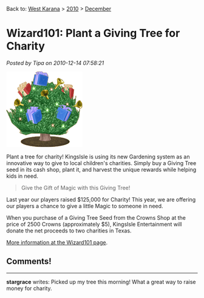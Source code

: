 Back to: [West Karana](/posts/westkarana.md) > [2010](/posts/2010/westkarana.md) > [December](./westkarana.md)
# Wizard101: Plant a Giving Tree for Charity

*Posted by Tipa on 2010-12-14 07:58:21*

[![](../../../uploads/2010/12/givingtree.gif "Giving Tree")](../../../uploads/2010/12/givingtree.gif)

Plant a tree for charity! KingsIsle is using its new Gardening system as an innovative way to give to local children's charities. Simply buy a Giving Tree seed in its cash shop, plant it, and harvest the unique rewards while helping kids in need.
 

> Give the Gift of Magic with this Giving Tree!

Last year our players raised $125,000 for Charity! This year, we are offering our players a chance to give a little Magic to someone in need. 

When you purchase of a Giving Tree Seed from the Crowns Shop at the price of 2500 Crowns (approximately $5), KingsIsle Entertainment will donate the net proceeds to two charities in Texas.



[More information at the Wizard101 page](https://www.wizard101.com/game/givemagic).


## Comments!
---
**stargrace** writes: Picked up my tree this morning! What a great way to raise money for charity.
